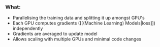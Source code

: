 ### What:
- Parallelising the training data and splitting it up amongst GPU's
- Each GPU computes gradients ([[(Machine Learning) Models|loss]]) independently
- Gradients are averaged to update model
- Allows scaling with multiple GPUs and minimal code changes